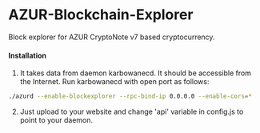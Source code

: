 # AZUR-Blockchain-Explorer
Block explorer for AZUR CryptoNote v7 based cryptocurrency.

#### Installation

1) It takes data from daemon karbowanecd. It should be accessible from the Internet. Run karbowanecd with open port as follows:
```bash
./azurd --enable-blockexplorer --rpc-bind-ip 0.0.0.0 --enable-cors=*
```
2) Just upload to your website and change 'api' variable in config.js to point to your daemon.

